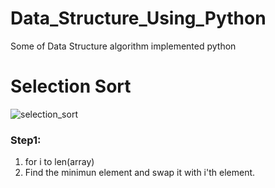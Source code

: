 # Data_Structure_Using_Python
Some of Data Structure algorithm implemented python
# Selection Sort

![selection_sort](https://user-images.githubusercontent.com/32811517/54281423-bb013780-45bf-11e9-8c22-45d14bf3e60b.PNG)

### Step1:
1. for i to len(array)
2. Find the minimun element and swap it with i'th element.

